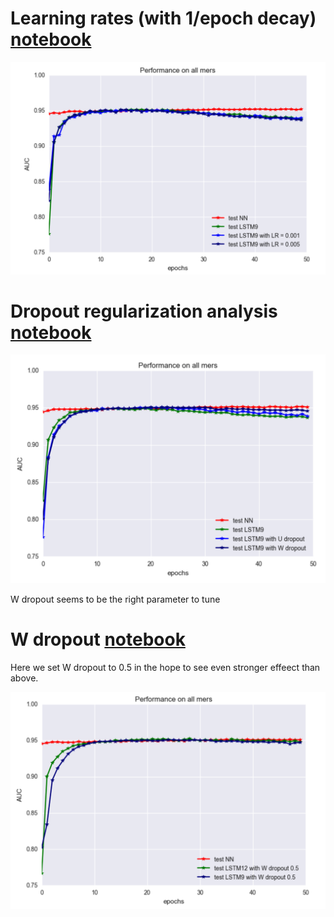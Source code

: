 # Learning rates (with 1/epoch decay) [notebook](https://github.com/giancarlok/nips-compbio-paper-2016/blob/master/paper-documents/convolution-idea/regularization/LSTM%20LR%20discovery.ipynb)

![](https://github.com/giancarlok/nips-compbio-paper-2016/blob/master/paper-documents/convolution-idea/regularization/LR%20exploration%20.png)




# Dropout regularization analysis [notebook](https://github.com/giancarlok/nips-compbio-paper-2016/blob/master/paper-documents/convolution-idea/regularization/LSTM9%20vs%20LSTM9_U%20vs%20LSTM9_W%20vs%20NN.ipynb)

![](https://github.com/giancarlok/nips-compbio-paper-2016/blob/master/paper-documents/convolution-idea/regularization/LSTM%20dropout%20regularity.png)

W dropout seems to be the right parameter to tune


# W dropout [notebook](https://github.com/giancarlok/nips-compbio-paper-2016/blob/master/paper-documents/convolution-idea/regularization/LSTMW%20analysis%20with%20W%20%3D%200.5%20part%201.ipynb)

Here we set W dropout to 0.5 in the hope to see even stronger effeect than above. 

![](https://github.com/giancarlok/nips-compbio-paper-2016/blob/master/paper-documents/convolution-idea/regularization/W%20regularization.png)
